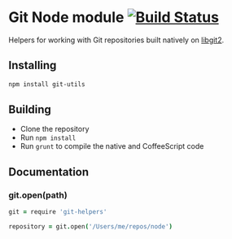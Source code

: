 # Git Node module [![Build Status](https://travis-ci.org/atom/node-git.png)](https://travis-ci.org/atom/node-git)

Helpers for working with Git repositories built natively on
[libgit2](http://libgit2.github.com).

## Installing

```sh
npm install git-utils
```
## Building
  * Clone the repository
  * Run `npm install`
  * Run `grunt` to compile the native and CoffeeScript code

## Documentation

### git.open(path)

```coffeescript
git = require 'git-helpers'

repository = git.open('/Users/me/repos/node')
```

